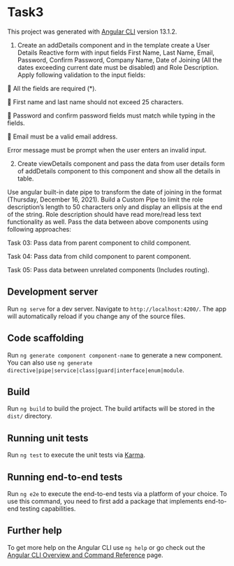 # Task3

This project was generated with [Angular CLI](https://github.com/angular/angular-cli) version 13.1.2.




1) Create an addDetails component and in the template create a User Details Reactive form with input 
fields First Name, Last Name, Email, Password, Confirm Password, Company Name, Date of Joining (All 
the dates exceeding current date must be disabled) and Role Description.
Apply following validation to the input fields: 

 All the fields are required (*).

 First name and last name should not exceed 25 characters.

 Password and confirm password fields must match while typing in the fields.

 Email must be a valid email address.

Error message must be prompt when the user enters an invalid input.

2) Create viewDetails component and pass the data from user details form of addDetails component to 
this component and show all the details in table.

Use angular built-in date pipe to transform the date of joining in the format (Thursday, December 16, 
2021).
Build a Custom Pipe to limit the role description’s length to 50 characters only and display an ellipsis at 
the end of the string. Role description should have read more/read less text functionality as well.
Pass the data between above components using following approaches:

Task 03: Pass data from parent component to child component.

Task 04: Pass data from child component to parent component.

Task 05: Pass data between unrelated components (Includes routing).


## Development server

Run `ng serve` for a dev server. Navigate to `http://localhost:4200/`. The app will automatically reload if you change any of the source files.

## Code scaffolding

Run `ng generate component component-name` to generate a new component. You can also use `ng generate directive|pipe|service|class|guard|interface|enum|module`.

## Build

Run `ng build` to build the project. The build artifacts will be stored in the `dist/` directory.

## Running unit tests

Run `ng test` to execute the unit tests via [Karma](https://karma-runner.github.io).

## Running end-to-end tests

Run `ng e2e` to execute the end-to-end tests via a platform of your choice. To use this command, you need to first add a package that implements end-to-end testing capabilities.

## Further help

To get more help on the Angular CLI use `ng help` or go check out the [Angular CLI Overview and Command Reference](https://angular.io/cli) page.
